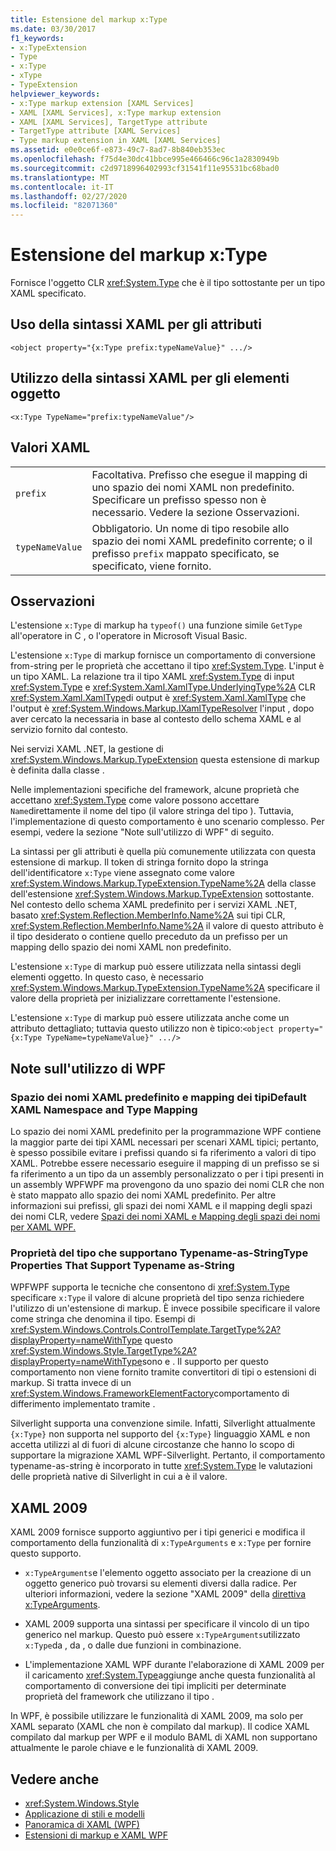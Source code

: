 ```yaml
---
title: Estensione del markup x:Type
ms.date: 03/30/2017
f1_keywords:
- x:TypeExtension
- Type
- x:Type
- xType
- TypeExtension
helpviewer_keywords:
- x:Type markup extension [XAML Services]
- XAML [XAML Services], x:Type markup extension
- XAML [XAML Services], TargetType attribute
- TargetType attribute [XAML Services]
- Type markup extension in XAML [XAML Services]
ms.assetid: e0e0ce6f-e873-49c7-8ad7-8b840eb353ec
ms.openlocfilehash: f75d4e30dc41bbce995e466466c96c1a2830949b
ms.sourcegitcommit: c2d9718996402993cf31541f11e95531bc68bad0
ms.translationtype: MT
ms.contentlocale: it-IT
ms.lasthandoff: 02/27/2020
ms.locfileid: "82071360"
---
```

# <a name="xtype-markup-extension"></a>Estensione del markup x:Type

Fornisce l'oggetto CLR <xref:System.Type> che è il tipo sottostante per un tipo XAML specificato.

## <a name="xaml-attribute-usage"></a>Uso della sintassi XAML per gli attributi

```xaml
<object property="{x:Type prefix:typeNameValue}" .../>
```

## <a name="xaml-object-element-usage"></a>Utilizzo della sintassi XAML per gli elementi oggetto

```xaml
<x:Type TypeName="prefix:typeNameValue"/>
```

## <a name="xaml-values"></a>Valori XAML

|||
|-|-|
|`prefix`|Facoltativa. Prefisso che esegue il mapping di uno spazio dei nomi XAML non predefinito. Specificare un prefisso spesso non è necessario. Vedere la sezione Osservazioni.|
|`typeNameValue`|Obbligatorio. Un nome di tipo resobile allo spazio dei nomi XAML predefinito corrente; o il prefisso `prefix` mappato specificato, se specificato, viene fornito.|

## <a name="remarks"></a>Osservazioni

L'estensione `x:Type` di markup ha `typeof()` una funzione simile `GetType` all'operatore in C , o l'operatore in Microsoft Visual Basic.

L'estensione `x:Type` di markup fornisce un comportamento di conversione from-string per le proprietà che accettano il tipo <xref:System.Type>. L'input è un tipo XAML. La relazione tra il tipo XAML <xref:System.Type> di input <xref:System.Type> e <xref:System.Xaml.XamlType.UnderlyingType%2A> CLR <xref:System.Xaml.XamlType>di output è <xref:System.Xaml.XamlType> che l'output è <xref:System.Windows.Markup.IXamlTypeResolver> l'input , dopo aver cercato la necessaria in base al contesto dello schema XAML e al servizio fornito dal contesto.

Nei servizi XAML .NET, la gestione di <xref:System.Windows.Markup.TypeExtension> questa estensione di markup è definita dalla classe .

Nelle implementazioni specifiche del framework, alcune proprietà che accettano <xref:System.Type> come valore possono accettare `Name`direttamente il nome del tipo (il valore stringa del tipo ). Tuttavia, l'implementazione di questo comportamento è uno scenario complesso. Per esempi, vedere la sezione "Note sull'utilizzo di WPF" di seguito.

La sintassi per gli attributi è quella più comunemente utilizzata con questa estensione di markup. Il token di stringa fornito dopo la stringa dell'identificatore `x:Type` viene assegnato come valore <xref:System.Windows.Markup.TypeExtension.TypeName%2A> della classe dell'estensione <xref:System.Windows.Markup.TypeExtension> sottostante. Nel contesto dello schema XAML predefinito per i servizi XAML .NET, basato <xref:System.Reflection.MemberInfo.Name%2A> sui tipi CLR, <xref:System.Reflection.MemberInfo.Name%2A> il valore di questo attributo è il tipo desiderato o contiene quello preceduto da un prefisso per un mapping dello spazio dei nomi XAML non predefinito.

L'estensione `x:Type` di markup può essere utilizzata nella sintassi degli elementi oggetto. In questo caso, è necessario <xref:System.Windows.Markup.TypeExtension.TypeName%2A> specificare il valore della proprietà per inizializzare correttamente l'estensione.

L'estensione `x:Type` di markup può essere utilizzata anche come un attributo dettagliato; tuttavia questo utilizzo non è tipico:`<object property="{x:Type TypeName=typeNameValue}" .../>`

## <a name="wpf-usage-notes"></a>Note sull'utilizzo di WPF

### <a name="default-xaml-namespace-and-type-mapping"></a>Spazio dei nomi XAML predefinito e mapping dei tipiDefault XAML Namespace and Type Mapping

Lo spazio dei nomi XAML predefinito per la programmazione WPF contiene la maggior parte dei tipi XAML necessari per scenari XAML tipici; pertanto, è spesso possibile evitare i prefissi quando si fa riferimento a valori di tipo XAML. Potrebbe essere necessario eseguire il mapping di un prefisso se si fa riferimento a un tipo da un assembly personalizzato o per i tipi presenti in un assembly WPFWPF ma provengono da uno spazio dei nomi CLR che non è stato mappato allo spazio dei nomi XAML predefinito. Per altre informazioni sui prefissi, gli spazi dei nomi XAML e il mapping degli spazi dei nomi CLR, vedere [Spazi dei nomi XAML e Mapping degli spazi dei nomi per XAML WPF.](../../framework/wpf/advanced/xaml-namespaces-and-namespace-mapping-for-wpf-xaml.md)

### <a name="type-properties-that-support-typename-as-string"></a>Proprietà del tipo che supportano Typename-as-StringType Properties That Support Typename as-String

WPFWPF supporta le tecniche che consentono di <xref:System.Type> specificare `x:Type` il valore di alcune proprietà del tipo senza richiedere l'utilizzo di un'estensione di markup. È invece possibile specificare il valore come stringa che denomina il tipo. Esempi di <xref:System.Windows.Controls.ControlTemplate.TargetType%2A?displayProperty=nameWithType> questo <xref:System.Windows.Style.TargetType%2A?displayProperty=nameWithType>sono e . Il supporto per questo comportamento non viene fornito tramite convertitori di tipi o estensioni di markup. Si tratta invece di un <xref:System.Windows.FrameworkElementFactory>comportamento di differimento implementato tramite .

Silverlight supporta una convenzione simile. Infatti, Silverlight attualmente `{x:Type}` non supporta nel supporto del `{x:Type}` linguaggio XAML e non accetta utilizzi al di fuori di alcune circostanze che hanno lo scopo di supportare la migrazione XAML WPF-Silverlight. Pertanto, il comportamento typename-as-string è incorporato in tutte <xref:System.Type> le valutazioni delle proprietà native di Silverlight in cui a è il valore.

## <a name="xaml-2009"></a>XAML 2009

XAML 2009 fornisce supporto aggiuntivo per i tipi generici e modifica il comportamento della funzionalità di `x:TypeArguments` e `x:Type` per fornire questo supporto.

- `x:TypeArguments`e l'elemento oggetto associato per la creazione di un oggetto generico può trovarsi su elementi diversi dalla radice. Per ulteriori informazioni, vedere la sezione "XAML 2009" della [direttiva x:TypeArguments](xtypearguments-directive.md).

- XAML 2009 supporta una sintassi per specificare il vincolo di un tipo generico nel markup. Questo può essere `x:TypeArguments`utilizzato `x:Type`da , da , o dalle due funzioni in combinazione.

- L'implementazione XAML WPF durante l'elaborazione di XAML 2009 per il caricamento <xref:System.Type>aggiunge anche questa funzionalità al comportamento di conversione dei tipi impliciti per determinate proprietà del framework che utilizzano il tipo .

In WPF, è possibile utilizzare le funzionalità di XAML 2009, ma solo per XAML separato (XAML che non è compilato dal markup). Il codice XAML compilato dal markup per WPF e il modulo BAML di XAML non supportano attualmente le parole chiave e le funzionalità di XAML 2009.

## <a name="see-also"></a>Vedere anche

- <xref:System.Windows.Style>
- [Applicazione di stili e modelli](../fundamentals/styles-templates-overview.md)
- [Panoramica di XAML (WPF)](../fundamentals/xaml.md)
- [Estensioni di markup e XAML WPF](../../framework/wpf/advanced/markup-extensions-and-wpf-xaml.md)
